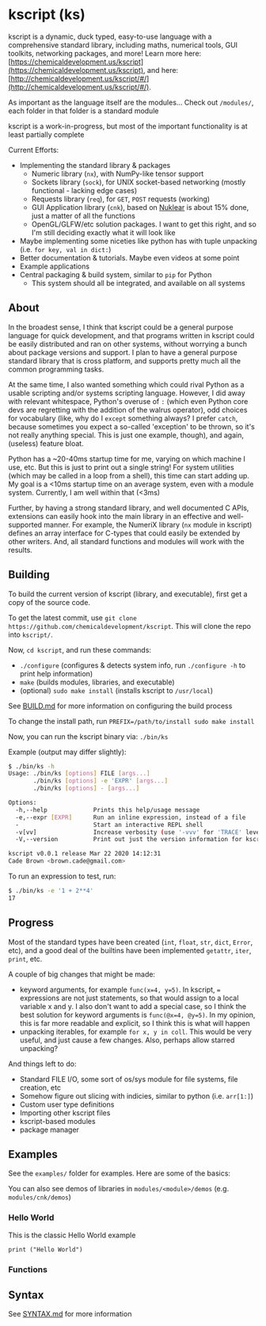 # kscript (ks)

kscript is a dynamic, duck typed, easy-to-use language with a comprehensive standard library, including maths, numerical tools, GUI toolkits, networking packages, and more! Learn more here: [https://chemicaldevelopment.us/kscript](https://chemicaldevelopment.us/kscript), and here: [http://chemicaldevelopment.us/kscript/#/](http://chemicaldevelopment.us/kscript/#/).

As important as the language itself are the modules... Check out `/modules/`, each folder in that folder is a standard module

kscript is a work-in-progress, but most of the important functionality is at least partially complete

Current Efforts:

  * Implementing the standard library & packages
    * Numeric library (`nx`), with NumPy-like tensor support
    * Sockets library (`sock`), for UNIX socket-based networking (mostly functional - lacking edge cases)
    * Requests library (`req`), for `GET`, `POST` requests (working)
    * GUI Application library (`cnk`), based on [Nuklear](https://github.com/Immediate-Mode-UI/Nuklear) is about 15% done, just a matter of all the functions
    * OpenGL/GLFW/etc solution packages. I want to get this right, and so I'm still deciding exactly what it will look like
  * Maybe implementing some niceties like python has with tuple unpacking (i.e. `for key, val in dict:`)
  * Better documentation & tutorials. Maybe even videos at some point
  * Example applications
  * Central packaging & build system, similar to `pip` for Python
    * This system should all be integrated, and available on all systems


## About

In the broadest sense, I think that kscript could be a general purpose language for quick development, and that programs written in kscript could be easily distributed and ran on other systems, without worrying a bunch about package versions and support. I plan to have a general purpose standard library that is cross platform, and supports pretty much all the common programming tasks.

At the same time, I also wanted something which could rival Python as a usable scripting and/or systems scripting language. However, I did away with relevant whitespace, Python's overuse of `:` (which even Python core devs are regretting with the addition of the walrus operator), odd choices for vocabulary (like, why do I `except` something always? I prefer `catch`, because sometimes you expect a so-called 'exception' to be thrown, so it's not really anything special. This is just one example, though), and again, (useless) feature bloat.

Python has a ~20-40ms startup time for me, varying on which machine I use, etc. But this is just to print out a single string! For system utilities (which may be called in a loop from a shell), this time can start adding up. My goal is a <10ms startup time on an average system, even with a module system. Currently, I am well within that (<3ms)

Further, by having a strong standard library, and well documented C APIs, extensions can easily hook into the main library in an effective and well-supported manner. For example, the NumeriX library (`nx` module in kscript) defines an array interface for C-types that could easily be extended by other writers. And, all standard functions and modules will work with the results.


## Building

To build the current version of kscript (library, and executable), first get a copy of the source code.

To get the latest commit, use `git clone https://github.com/chemicaldevelopment/kscript`. This will clone the repo into `kscript/`.

Now, `cd kscript`, and run these commands:

  * `./configure` (configures & detects system info, run `./configure -h` to print help information)
  * `make` (builds modules, libraries, and executable)
  * (optional) `sudo make install` (installs kscript to `/usr/local`)

See [BUILD.md](./BUILD.md) for more information on configuring the build process

To change the install path, run `PREFIX=/path/to/install sudo make install`

Now, you can run the kscript binary via: `./bin/ks`

Example (output may differ slightly):
```bash
$ ./bin/ks -h
Usage: ./bin/ks [options] FILE [args...]
       ./bin/ks [options] -e 'EXPR' [args...]
       ./bin/ks [options] - [args...]

Options:
  -h,--help             Prints this help/usage message
  -e,--expr [EXPR]      Run an inline expression, instead of a file
  -                     Start an interactive REPL shell
  -v[vv]                Increase verbosity (use '-vvv' for 'TRACE' level)
  -V,--version          Print out just the version information for kscript

kscript v0.0.1 release Mar 22 2020 14:12:31
Cade Brown <brown.cade@gmail.com>
```

To run an expression to test, run:

```bash
$ ./bin/ks -e '1 + 2**4'
17
```


## Progress

Most of the standard types have been created (`int`, `float`, `str`, `dict`, `Error`, etc), and a good deal of the builtins have been implemented `getattr`, `iter`, `print`, etc.

A couple of big changes that might be made:

  * keyword arguments, for example `func(x=4, y=5)`. In kscript, `=` expressions are not just statements, so that would assign to a local variable x and y. I also don't want to add a special case, so I think the best solution for keyword arguments is `func(@x=4, @y=5)`. In my opinion, this is far more readable and explicit, so I think this is what will happen
  * unpacking iterables, for example `for x, y in coll`. This would be very useful, and just cause a few changes. Also, perhaps allow starred unpacking?

And things left to do:

  * Standard FILE I/O, some sort of os/sys module for file systems, file creation, etc
  * Somehow figure out slicing with indicies, similar to python (i.e. `arr[1:]`)
  * Custom user type definitions
  * Importing other kscript files
  * kscript-based modules
  * package manager

## Examples

See the `examples/` folder for examples. Here are some of the basics:

You can also see demos of libraries in `modules/<module>/demos` (e.g. `modules/cnk/demos`)

### Hello World

This is the classic Hello World example

```
print ("Hello World")
```

### Functions

## Syntax

See [SYNTAX.md](./SYNTAX.md) for more information
